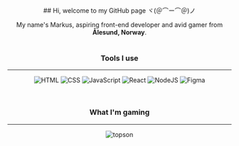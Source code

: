 <div align="center">
## Hi, welcome to my GitHub page ヾ(＠⌒ー⌒＠)ノ


<p>My name's Markus, aspiring front-end developer and avid gamer from <b>Ålesund, Norway</b>.
<br><br>

<h3>Tools I use</h3>
<hr>
<p>
  <img alt="HTML" src="https://img.shields.io/badge/HTML-E34F26?style=for-the-badge&logo=html5&logoColor=white" />
   <img alt="CSS" src="https://img.shields.io/badge/CSS-663399?style=for-the-badge&logo=css&logoColor=white" />
      <img alt="JavaScript" src="https://img.shields.io/badge/JavaScript-F7DF1E?style=for-the-badge&logo=javascript&logoColor=black" />
         <img alt="React" src="https://img.shields.io/badge/React-61DAFB?style=for-the-badge&logo=react&logoColor=black" />
           <img alt="NodeJS" src="https://img.shields.io/badge/Node.JS-5FA04E?style=for-the-badge&logo=nodedotjs&logoColor=white" />
            <img alt="Figma" src="https://img.shields.io/badge/Figma-F24E1E?style=for-the-badge&logo=figma&logoColor=white" />
</p>
<br>

<h3>What I'm gaming</h3>
<hr>

![topson](https://steam-stat.vercel.app/api?profileName=kreygasm)
</div>
